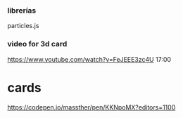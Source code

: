 ### librerías
particles.js

### video for 3d card
https://www.youtube.com/watch?v=FeJEEE3zc4U
17:00


# cards
https://codepen.io/massther/pen/KKNpoMX?editors=1100